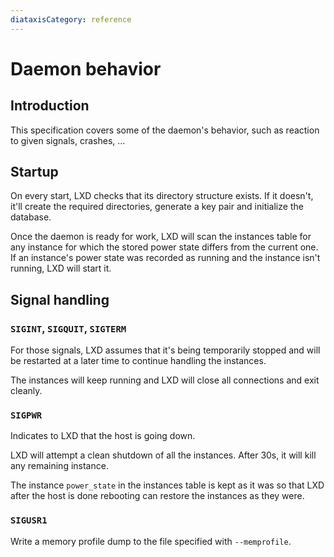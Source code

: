 ```yaml
---
diataxisCategory: reference
---
```


# Daemon behavior

## Introduction

This specification covers some of the daemon's behavior, such as
reaction to given signals, crashes, ...

## Startup

On every start, LXD checks that its directory structure exists. If it
doesn't, it'll create the required directories, generate a key pair and
initialize the database.

Once the daemon is ready for work, LXD will scan the instances table
for any instance for which the stored power state differs from the
current one. If an instance's power state was recorded as running and the
instance isn't running, LXD will start it.

## Signal handling

### `SIGINT`, `SIGQUIT`, `SIGTERM`

For those signals, LXD assumes that it's being temporarily stopped and
will be restarted at a later time to continue handling the instances.

The instances will keep running and LXD will close all connections and
exit cleanly.

### `SIGPWR`

Indicates to LXD that the host is going down.

LXD will attempt a clean shutdown of all the instances. After 30s, it
will kill any remaining instance.

The instance `power_state` in the instances table is kept as it was so
that LXD after the host is done rebooting can restore the instances as
they were.

### `SIGUSR1`

Write a memory profile dump to the file specified with `--memprofile`.
